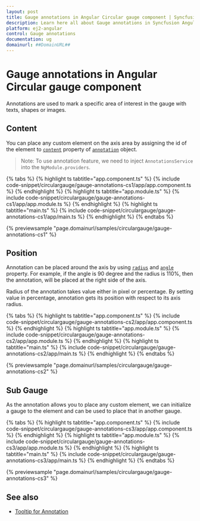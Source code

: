 ```yaml
---
layout: post
title: Gauge annotations in Angular Circular gauge component | Syncfusion
description: Learn here all about Gauge annotations in Syncfusion Angular Circular gauge component of Syncfusion Essential JS 2 and more.
platform: ej2-angular
control: Gauge annotations 
documentation: ug
domainurl: ##DomainURL##
---
```


# Gauge annotations in Angular Circular gauge component

<!-- markdownlint-disable MD010 -->

Annotations are used to mark a specific area of interest in the gauge with texts, shapes or images.

## Content

You can place any custom element on the axis area by assigning the id of the element to [`content`](https://ej2.syncfusion.com/angular/documentation/api/circular-gauge/annotation/#content-string) property of [`annotation`](https://ej2.syncfusion.com/angular/documentation/api/circular-gauge/annotation) object.

>Note: To use annotation feature, we need to inject `AnnotationsService` into the `NgModule.providers`.

{% tabs %}
{% highlight ts tabtitle="app.component.ts" %}
{% include code-snippet/circulargauge/gauge-annotations-cs1/app/app.component.ts %}
{% endhighlight %}
{% highlight ts tabtitle="app.module.ts" %}
{% include code-snippet/circulargauge/gauge-annotations-cs1/app/app.module.ts %}
{% endhighlight %}
{% highlight ts tabtitle="main.ts" %}
{% include code-snippet/circulargauge/gauge-annotations-cs1/app/main.ts %}
{% endhighlight %}
{% endtabs %}
  
{% previewsample "page.domainurl/samples/circulargauge/gauge-annotations-cs1" %}

## Position

Annotation can be placed around the axis by using [`radius`](https://ej2.syncfusion.com/angular/documentation/api/circular-gauge/annotation/#radius-string) and [`angle`](https://ej2.syncfusion.com/angular/documentation/api/circular-gauge/annotation/#angle-number) property.
For example, if the angle is 90 degree and the radius is 110%, then the annotation, will be placed at the right side of the axis.

Radius of the annotation takes value either in pixel or percentage.
By setting value in percentage, annotation gets its position with respect to its axis radius.

{% tabs %}
{% highlight ts tabtitle="app.component.ts" %}
{% include code-snippet/circulargauge/gauge-annotations-cs2/app/app.component.ts %}
{% endhighlight %}
{% highlight ts tabtitle="app.module.ts" %}
{% include code-snippet/circulargauge/gauge-annotations-cs2/app/app.module.ts %}
{% endhighlight %}
{% highlight ts tabtitle="main.ts" %}
{% include code-snippet/circulargauge/gauge-annotations-cs2/app/main.ts %}
{% endhighlight %}
{% endtabs %}
  
{% previewsample "page.domainurl/samples/circulargauge/gauge-annotations-cs2" %}

## Sub Gauge

As the annotation allows you to place any custom element, we can initialize a gauge to the element and can be used to place that in another gauge.

{% tabs %}
{% highlight ts tabtitle="app.component.ts" %}
{% include code-snippet/circulargauge/gauge-annotations-cs3/app/app.component.ts %}
{% endhighlight %}
{% highlight ts tabtitle="app.module.ts" %}
{% include code-snippet/circulargauge/gauge-annotations-cs3/app/app.module.ts %}
{% endhighlight %}
{% highlight ts tabtitle="main.ts" %}
{% include code-snippet/circulargauge/gauge-annotations-cs3/app/main.ts %}
{% endhighlight %}
{% endtabs %}
  
{% previewsample "page.domainurl/samples/circulargauge/gauge-annotations-cs3" %}

## See also

* [Tooltip for Annotation](https://ej2.syncfusion.com/angular/documentation/circular-gauge/gauge-user-interaction/#tooltip-for-annotations/)
